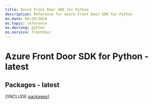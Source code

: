 ```yaml
---
title: Azure Front Door SDK for Python
description: Reference for Azure Front Door SDK for Python
ms.date: 04/29/2024
ms.topic: reference
ms.devlang: python
ms.service: frontdoor
---
```

# Azure Front Door SDK for Python - latest
## Packages - latest
[!INCLUDE [packages](front-door-index.md)]